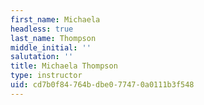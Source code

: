 ```yaml
---
first_name: Michaela
headless: true
last_name: Thompson
middle_initial: ''
salutation: ''
title: Michaela Thompson
type: instructor
uid: cd7b0f84-764b-dbe0-7747-0a0111b3f548
---
```


